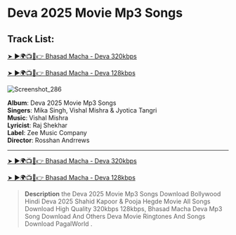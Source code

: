 # Deva 2025 Movie Mp3 Songs
## Track List:

[➤ ►🌍📺📱👉 Bhasad Macha - Deva 320kbps](https://pagalnew.com.in/bhasad-macha-deva-mika-singh-jyotica-tangri-mp3-song-download.html)   

[➤ ►🌍📺📱👉 Bhasad Macha - Deva 128kbps](https://pagalnew.com.in/album/deva-2025-movie-mp3-songs.html)

![Screenshot_286](https://github.com/user-attachments/assets/ecad647f-33fa-4f81-90e9-1c6745256c19)

**Album**: Deva 2025 Movie Mp3 Songs  
**Singers**: Mika Singh, Vishal Mishra & Jyotica Tangri  
**Music**: Vishal Mishra  
**Lyricist**: Raj Shekhar  
**Label**: Zee Music Company  
**Director**: Rosshan Andrrews

---
[➤ ►🌍📺📱👉 Bhasad Macha - Deva 320kbps](https://pagalnew.com.in/bhasad-macha-deva-mika-singh-jyotica-tangri-mp3-song-download.html)   

[➤ ►🌍📺📱👉 Bhasad Macha - Deva 128kbps](https://pagalnew.com.in/album/deva-2025-movie-mp3-songs.html)
> **Description** the Deva 2025 Movie Mp3 Songs Download Bollywood Hindi Deva 2025 Shahid Kapoor & Pooja Hegde Movie All Songs Download High Quality 320kbps 128kbps, Bhasad Macha Deva Mp3 Song Download
>  And Others Deva Movie Ringtones And Songs Download PagalWorld .

